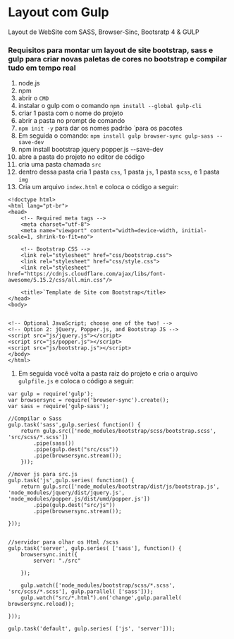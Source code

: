 # Layout com Gulp
 Layout de WebSite com SASS, Browser-Sinc, Bootsratp 4 & GULP

### Requisitos para montar um layout de site bootstrap, sass e gulp para criar novas paletas de cores no bootstrap e compilar tudo em tempo real

1. node.js
1. npm 
1. abrir o `CMD`
1. instalar o gulp com o comando `npm install --global gulp-cli `
1. criar 1 pasta com o nome do projeto
1. abrir a pasta no prompt de comando
1. `npm init -y` para dar os nomes padrão ´para os pacotes
1. Em seguida o comando: `npm install gulp browser-sync gulp-sass --save-dev`
1. npm install bootstrap jquery popper.js --save-dev
1. abre a pasta do projeto no editor de código
1. cria uma pasta chamada `src`
1. dentro dessa pasta cria 1 pasta `css`, 1 pasta `js`, 1 pasta `scss`, e 1 pasta `img`
1. Cria um arquivo `index.html` e coloca o código a seguir:
```
<!doctype html>
<html lang="pt-br">
<head>
	<!-- Required meta tags -->
	<meta charset="utf-8">
	<meta name="viewport" content="width=device-width, initial-scale=1, shrink-to-fit=no">

	<!-- Bootstrap CSS -->
	<link rel="stylesheet" href="css/bootstrap.css">
	<link rel="stylesheet" href="css/style.css">
	<link rel="stylesheet" href="https://cdnjs.cloudflare.com/ajax/libs/font-awesome/5.15.2/css/all.min.css"/>

	<title>`Template de Site com Bootstrap</title>
</head>
<body>


<!-- Optional JavaScript; choose one of the two! -->
<!-- Option 2: jQuery, Popper.js, and Bootstrap JS -->
<script src="js/jquery.js"></script>
<script src="js/popper.js"></script>
<script src="js/bootstrap.js"></script>	
</body>
</html>
```

1. Em seguida você volta a pasta raiz do projeto e cria o arquivo `gulpfile.js` e coloca o código a seguir:

```
var gulp = require('gulp');
var browsersync = require('browser-sync').create();
var sass = require('gulp-sass');

//Compilar o Sass
gulp.task('sass',gulp.series( function() {
    return gulp.src(['node_modules/bootstrap/scss/bootstrap.scss', 'src/scss/*.scss'])
        .pipe(sass())
        .pipe(gulp.dest("src/css"))
        .pipe(browsersync.stream());
    }));

//mover js para src.js
gulp.task('js',gulp.series( function() {
    return gulp.src(['node_modules/bootstrap/dist/js/bootstrap.js', 'node_modules/jquery/dist/jquery.js', 'node_modules/popper.js/dist/umd/popper.js'])
        .pipe(gulp.dest("src/js"))
        .pipe(browsersync.stream());

}));


//servidor para olhar os Html /scss
gulp.task('server', gulp.series( ['sass'], function() {
    browsersync.init({
        server: "./src"

    });

    gulp.watch(['node_modules/bootstrap/scss/*.scss', 'src/scss/*.scss'], gulp.parallel( ['sass']));
    gulp.watch("src/*.html").on('change',gulp.parallel( browsersync.reload));

}));

gulp.task('default', gulp.series( ['js', 'server']));
```